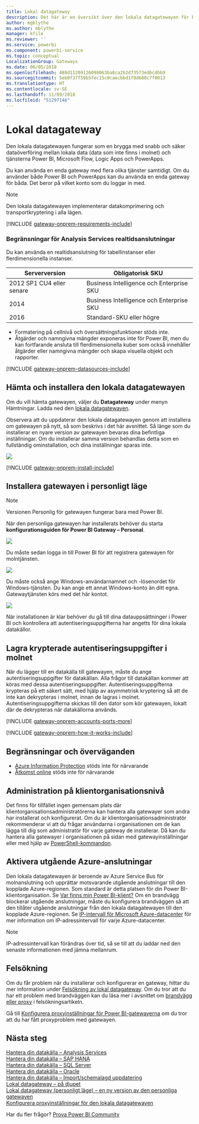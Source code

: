 ```yaml
---
title: Lokal datagateway
description: Det här är en översikt över den lokala datagatewayen för Power BI. Du kan använda den här gatewayen för att arbeta med DirectQuery-datakällor. Du kan också använda den för att uppdatera molndatauppsättningar med lokala data.
author: mgblythe
ms.author: mblythe
manager: kfile
ms.reviewer: ''
ms.service: powerbi
ms.component: powerbi-service
ms.topic: conceptual
LocalizationGroup: Gateways
ms.date: 06/05/2018
ms.openlocfilehash: 488d11209126098063ba8ca2b2d73573edbcdbb9
ms.sourcegitcommit: 5eb0f37f59b5fec15c0caecbbd1f8d688c7f0013
ms.translationtype: HT
ms.contentlocale: sv-SE
ms.lasthandoff: 11/09/2018
ms.locfileid: "51297146"
---
```

# <a name="on-premises-data-gateway"></a>Lokal datagateway

Den lokala datagatewayen fungerar som en brygga med snabb och säker dataöverföring mellan lokala data (data som inte finns i molnet) och tjänsterna Power BI, Microsoft Flow, Logic Apps och PowerApps.

Du kan använda en enda gateway med flera olika tjänster samtidigt. Om du använder både Power BI och PowerApps kan du använda en enda gateway för båda. Det beror på vilket konto som du loggar in med.

> [!NOTE]
> Den lokala datagatewayen implementerar datakomprimering och transportkryptering i alla lägen.

<!-- Shared Requirements Include -->
[!INCLUDE [gateway-onprem-requirements-include](./includes/gateway-onprem-requirements-include.md)]

### <a name="limitations-of-analysis-services-live-connections"></a>Begränsningar för Analysis Services realtidsanslutningar

Du kan använda en realtidsanslutning för tabellinstanser eller flerdimensionella instanser.

| **Serverversion** | **Obligatorisk SKU** |
| --- | --- |
| 2012 SP1 CU4 eller senare |Business Intelligence och Enterprise SKU |
| 2014 |Business Intelligence och Enterprise SKU |
| 2016 |Standard-SKU eller högre |

* Formatering på cellnivå och översättningsfunktioner stöds inte.
* Åtgärder och namngivna mängder exponeras inte för Power BI, men du kan fortfarande ansluta till flerdimensionella kuber som också innehåller åtgärder eller namngivna mängder och skapa visuella objekt och rapporter.

<!-- Shared Install steps Include -->
[!INCLUDE [gateway-onprem-datasources-include](./includes/gateway-onprem-datasources-include.md)]

## <a name="download-and-install-the-on-premises-data-gateway"></a>Hämta och installera den lokala datagatewayen

Om du vill hämta gatewayen, väljer du **Datagateway** under menyn Hämtningar. Ladda ned den [lokala datagatewayen](http://go.microsoft.com/fwlink/?LinkID=820925).

Observera att du uppdaterar den lokala datagatewayen genom att installera om gatewayen på nytt, så som beskrivs i det här avsnittet. Så länge som du installerar en nyare version av gatewayen bevaras dina befintliga inställningar. Om du installerar samma version behandlas detta som en fullständig ominstallation, och dina inställningar sparas inte.

![](media/service-gateway-onprem/powerbi-download-data-gateway.png)

<!-- Shared Install steps Include -->
[!INCLUDE [gateway-onprem-install-include](./includes/gateway-onprem-install-include.md)]

## <a name="install-the-gateway-in-personal-mode"></a>Installera gatewayen i personligt läge

> [!NOTE]
> Versionen Personlig för gatewayen fungerar bara med Power BI.

När den personliga gatewayen har installerats behöver du starta **konfigurationsguiden för Power BI Gateway – Personal**.

![](media/service-gateway-onprem/personal-gateway-launch-configuration.png)

Du måste sedan logga in till Power BI för att registrera gatewayen för molntjänsten.

![](media/service-gateway-onprem/personal-gateway-signin.png)

Du måste också ange Windows-användarnamnet och -lösenordet för Windows-tjänsten. Du kan ange ett annat Windows-konto än ditt egna. Gatewaytjänsten körs med det här kontot.

![](media/service-gateway-onprem/personal-gateway-windows-service.png)

När installationen är klar behöver du gå till dina datauppsättninger i Power BI och kontrollera att autentiseringsuppgifterna har angetts för dina lokala datakällor.

<a name="credentials"></a>

## <a name="storing-encrypted-credentials-in-the-cloud"></a>Lagra krypterade autentiseringsuppgifter i molnet

När du lägger till en datakälla till gatewayen, måste du ange autentiseringsuppgifter för datakällan. Alla frågor till datakällan kommer att köras med dessa autentiseringsuppgifter. Autentiseringsuppgifterna krypteras på ett säkert sätt, med hjälp av asymmetrisk kryptering så att de inte kan dekrypteras i molnet, innan de lagras i molnet. Autentiseringsuppgifterna skickas till den dator som kör gatewayen, lokalt där de dekrypteras när datakällorna används.

<!-- Account and Port information -->
[!INCLUDE [gateway-onprem-accounts-ports-more](./includes/gateway-onprem-accounts-ports-more.md)]

<!-- How the gateway works -->
[!INCLUDE [gateway-onprem-how-it-works-include](./includes/gateway-onprem-how-it-works-include.md)]

## <a name="limitations-and-considerations"></a>Begränsningar och överväganden

* [Azure Information Protection](https://docs.microsoft.com/microsoft-365/enterprise/protect-files-with-aip
) stöds inte för närvarande
* [Åtkomst online](https://products.office.com/en-us/access) stöds inte för närvarande

## <a name="tenant-level-administration"></a>Administration på klientorganisationsnivå

Det finns för tillfället ingen gemensam plats där klientorganisationsadministratörerna kan hantera alla gatewayer som andra har installerat och konfigurerat.  Om du är klientorganisationsadministratör rekommenderar vi att du frågar användarna i organisationen om de kan lägga till dig som administratör för varje gateway de installerar. Då kan du hantera alla gatewayer i organisationen på sidan med gatewayinställningar eller med hjälp av [PowerShell-kommandon](https://docs.microsoft.com/power-bi/service-gateway-high-availability-clusters#powershell-support-for-gateway-clusters). 

## <a name="enabling-outbound-azure-connections"></a>Aktivera utgående Azure-anslutningar

Den lokala datagatewayen är beroende av Azure Service Bus för molnanslutning och upprättar motsvarande utgående anslutningar till den kopplade Azure-regionen. Som standard är detta platsen för din Power BI-klientorganisation. Se [Var finns min Power BI-klient?](https://powerbi.microsoft.com/en-us/documentation/powerbi-admin-where-is-my-tenant-located/)
Om en brandvägg blockerar utgående anslutningar, måste du konfigurera brandväggen så att den tillåter utgående anslutningar från den lokala datagatewayen till den kopplade Azure-regionen. Se [IP-intervall för Microsoft Azure-datacenter](https://www.microsoft.com/en-us/download/details.aspx?id=41653) för mer information om IP-adressintervall för varje Azure-datacenter.
> [!NOTE]
> IP-adressintervall kan förändras över tid, så se till att du laddar ned den senaste informationen med jämna mellanrum. 

## <a name="troubleshooting"></a>Felsökning

Om du får problem när du installerar och konfigurerar en gateway, hittar du mer information under [Felsökning av lokal datagateway](service-gateway-onprem-tshoot.md). Om du tror att du har ett problem med brandväggen kan du läsa mer i avsnittet om [brandvägg eller proxy](service-gateway-onprem-tshoot.md#firewall-or-proxy) i felsökningsartikeln.

Gå till [Konfigurera proxyinställningar för Power BI-gatewayerna](service-gateway-proxy.md) om du tror att du har fått proxyproblem med gatewayen.

## <a name="next-steps"></a>Nästa steg

[Hantera din datakälla – Analysis Services](service-gateway-enterprise-manage-ssas.md)  
[Hantera din datakälla – SAP HANA](service-gateway-enterprise-manage-sap.md)  
[Hantera din datakälla – SQL Server](service-gateway-enterprise-manage-sql.md)  
[Hantera din datakälla – Oracle](service-gateway-onprem-manage-oracle.md)  
[Hantera din datakälla – Import/schemalagd uppdatering](service-gateway-enterprise-manage-scheduled-refresh.md)  
[Lokal datagateway – på djupet](service-gateway-onprem-indepth.md)  
[Lokal datagateway (personligt läge) – en ny version av den personliga gatewayen](service-gateway-personal-mode.md)  
[Konfigurera proxyinställningar för den lokala datagatewayen](service-gateway-proxy.md)  

Har du fler frågor? [Prova Power BI Community](http://community.powerbi.com/)
